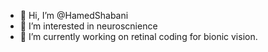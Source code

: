 - 👋 Hi, I’m @HamedShabani
- 👀 I’m interested in neuroscnience
- 🌱 I’m currently working on retinal coding for bionic vision.



<!---
HamedShabani/HamedShabani is a ✨ special ✨ repository because its `README.md` (this file) appears on your GitHub profile.
You can click the Preview link to take a look at your changes.
--->
